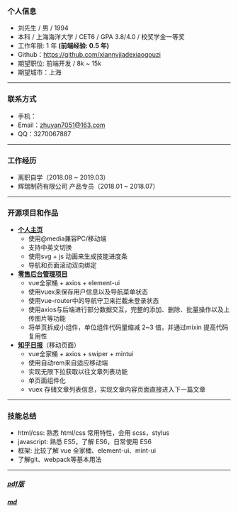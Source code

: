 ### 个人信息
- 刘先生 / 男 / 1994
- 本科 / 上海海洋大学 / CET6 / GPA 3.8/4.0 / 校奖学金一等奖
- 工作年限: 1 年 **(前端经验: 0.5 年)**
- Github：https://github.com/xiannvjiadexiaogouzi
- 期望职位: 前端开发 / 8k ~ 15k
- 期望城市：上海
---
### 联系方式
- 手机：
- Email：zhuyan7051@163.com
- QQ：3270067887
---
### 工作经历
- 离职自学（2018.08 ~ 2019.03）
- 辉瑞制药有限公司 产品专员（2018.01 ~ 2018.07）
---
### 开源项目和作品
- **[个人主页](https://xiannvjiadexiaogouzi.github.io/cv-page/dist/)**
  - 使用@media兼容PC/移动端
  - 支持中英文切换
  - 使用svg + js 动画来生成技能进度条
  - 导航和页面滚动双向绑定
- **[零售后台管理项目](https://github.com/xiannvjiadexiaogouzi/retail-terminal-b)** 
  - vue全家桶 + axios + element-ui
  - 使用vuex来保存用户信息以及导航菜单状态
  - 使用vue-router中的导航守卫来拦截未登录状态
  - 使用axios与后端进行部分数据交互，完整的添加、删除、批量操作以及上传图片等功能
  - 将单页拆成小组件，单位组件代码量缩减 2~3 倍，并通过mixin 提高代码复用性
- **[知乎日报](https://xiannvjiadexiaogouzi.github.io/zhihu/dist/index.html)**（移动页面）
  - vue全家桶 + axios + swiper + mintui
  - 使用自动rem来自适应移动端
  - 实现无限下拉获取以往文章列表功能
  - 单页面组件化
  - vuex 存储文章列表信息，实现文章内容页面直接进入下一篇文章
---
### 技能总结
- html/css: 熟悉 html/css 常用特性，会用 scss，stylus
- javascript: 熟悉 ES5，了解 ES6，日常使用 ES6
- 框架: 比较了解 vue 全家桶、element-ui、mint-ui
- 了解git、webpack等基本用法
---
##### [pdf版](https://github.com/xiannvjiadexiaogouzi/cv-page/blob/master/简历-刘先生.pdf)
##### [md](https://github.com/xiannvjiadexiaogouzi/cv-page)
